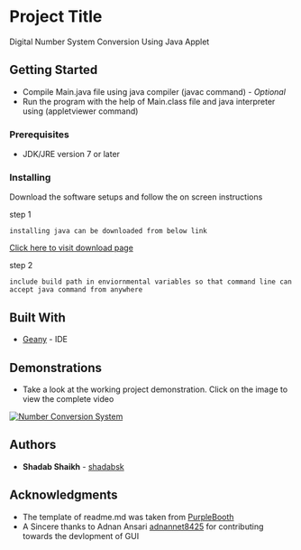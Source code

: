 # Project Title

Digital Number System Conversion Using Java Applet 

## Getting Started

* Compile Main.java file using java compiler (javac command)  - *Optional*
* Run the program with the help of Main.class file and java interpreter using (appletviewer command)

### Prerequisites

* JDK/JRE version 7 or later


### Installing

Download the software setups and follow the on screen instructions

step 1

```
installing java can be downloaded from below link
```
[Click here to visit download page](https://www.java.com/en/download/)

step 2

```
include build path in enviornmental variables so that command line can accept java command from anywhere
```

## Built With

* [Geany](https://www.geany.org/) - IDE


## Demonstrations

* Take a look at the working project demonstration. Click on the image to view the complete video


[![Number Conversion System](https://i.ytimg.com/vi/ySrAiM2hQwI/hqdefault.jpg)](https://youtu.be/ySrAiM2hQwI)


## Authors

* **Shadab Shaikh** - [shadabsk](https://github.com/shadabsk)


## Acknowledgments

* The template of readme.md was taken from [PurpleBooth](https://github.com/PurpleBooth)
* A Sincere thanks to Adnan Ansari [adnannet8425](https://github.com/adnannet8425) for contributing towards the devlopment of GUI


